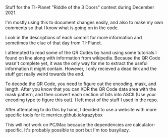 Stuff for the TI-Planet "Riddle of the 3 Doors" contest during December 2021.

I'm mostly using this to document changes easily, and also to make my own comments so that I know what is going on in the code.

Look in the descriptions of each commit for more information and sometimes the clue of that day from TI-Planet. 

I attempted to read some of the QR Codes by hand using some tutorials I found on line along with information from wikipedia. Because the QR Code wasn't complete yet, it was the only way for me to extract the useful information it might contain. However, I only recieved a dead link and the stuff got really weird towards the end.

To decode the QR Code, you need to figure out the encoding, mask, and length. After you know that you can XOR the QR Code data area with the mask pattern, and then convert each section of bits into ASCII (Use your encoding type to figure this out). I left most of the stuff I used in the repo.

After attempting to do this by hand, I decided to use a website with more specific tools for it: merricx.github.io/qrazybox

This will not work on PC/Mac because the dependencies are calculator-specific. It's probably possible to port but I'm too busy/lazy.
